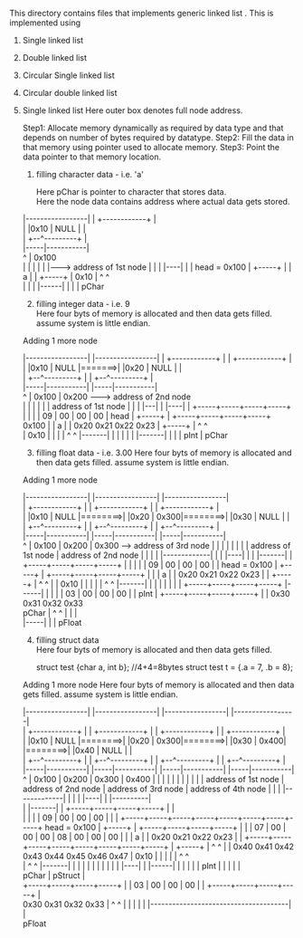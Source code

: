 This directory contains files that implements generic linked list .
This is implemented using 
1. Single linked list
2. Double linked list 
3. Circular Single linked list 
4. Circular double linked list 




1. Single linked list 
    Here outer box denotes full node address. 
    
	Step1: Allocate memory dynamically as required by data type 
	       and that depends on number of bytes required by datatype.
	Step2: Fill the data in that memory using pointer used to allocate memory. 
	Step3: Point the data pointer to that memory location.
   
   1. filling character data - i.e. 'a'  
   
       Here pChar is pointer to character that stores data.         
       Here the node data contains address where actual data gets stored.
   
   |-----------------|
   |  +------------+ |     
   |  |0x10 | NULL | |        
   |  +--^---------+ |    
   |-----|-----------|              
     ^   |   0x100       
     |   |     |
     |   |     |---> address of 1st node
     |   |
     |   |----|
     |        |
head = 0x100  |    +-----+ 
              |    |  a  |
              |    +-----+
              |     0x10 
              |      ^ ^  
              |      | |
              |------| |
                       |
                       |
                     pChar									 
	
   2. filling integer data - i.e. 9  
      Here four byts of memory is allocated and then data gets filled. 
	  assume system is little endian.
	  
   Adding 1 more node 
   
   |-----------------|      |-----------------|
   |  +------------+ |      |  +------------+ |     
   |  |0x10 | NULL |=======>|  |0x20 | NULL | |        
   |  +--^---------+ |      |  +--^---------+ |    
   |-----|-----------|      |-----|-----------|              
     ^   |   0x100                |    0x200 ---> address of 2nd node   
     |   |     |                  |
     |   |  address of 1st node   |
     |   |                        |---|
     |   |----|                       |     +-----+-----+-----+-----+
     |        |                       |     | 09  |  00 | 00  | 00  |
    head      |    +-----+            |     +-----+-----+-----+-----+
    0x100     |    |  a  |            |      0x20   0x21  0x22  0x23
              |    +-----+            |       ^ ^  
              |      0x10             |       | |
              |       ^ ^             |-------| |
              |       | |                       |
              |-------| |                       |
                        |                      pInt 
                        |
                       pChar									 

   
   
                                                             
     
   3. filling float data - i.e. 3.00 
      Here four byts of memory is allocated and then data gets filled. 
	  assume system is little endian.
	  
   Adding 1 more node 
   
   |-----------------|       |-----------------|       |-----------------|   
   |  +------------+ |       |  +------------+ |       |  +------------+ |     
   |  |0x10 | NULL |========>|  |0x20 | 0x300|========>|  |0x30 | NULL | |       
   |  +--^---------+ |       |  +--^---------+ |       |  +--^---------+ |    
   |-----|-----------|       |-----|-----------|       |-----|-----------|              
     ^   |   0x100                 |    0x200                |    0x300 --> address of 3rd node 
     |   |     |                   |      |                  |
     |   |  address of 1st node    |   address of 2nd node   |
     |   |                         |                         |-------------|
     |   |                         |----|                                  |
     |   |-------|                      |     +-----+-----+-----+-----+    |
     |           |                      |     | 09  |  00 | 00  | 00  |    |
head = 0x100     |   +-----+            |     +-----+-----+-----+-----+    |
                 |   |  a  |            |      0x20   0x21  0x22  0x23     |
                 |   +-----+            |       ^ ^                        |
                 |     0x10             |       | |                        | 
                 |      ^ ^             |-------| |                        | 
                 |      | |                       |                        |    +-----+-----+-----+-----+
                 |------| |                       |                        |    | 03  |  00 | 00  | 00  |
                          |                      pInt                      |    +-----+-----+-----+-----+
                          |                                                |      0x30  0x31  0x32  0x33     
                          pChar                                            |     ^ ^
                                                                           |     | |       
                                                                           |-----| |
                                                                                   |
                                                                                pFloat 

	 	
		
	4. filling struct data  
    Here four byts of memory is allocated and then data gets filled. 
	  
       struct test
       {char a, int b};	   //4+4=8bytes
        struct test t = {.a = 7, .b = 8}; 
	
    Adding 1 more node 
      Here four byts of memory is allocated and then data gets filled. 
	  assume system is little endian.
	  
                                                             
     
   
   |-----------------|       |-----------------|       |-----------------|         |-----------------|   
   |  +------------+ |       |  +------------+ |       |  +------------+ |         |  +------------+ |     
   |  |0x10 | NULL |========>|  |0x20 | 0x300|========>|  |0x30 | 0x400| |========>|  |0x40 | NULL | |       
   |  +--^---------+ |       |  +--^---------+ |       |  +--^---------+ |         |  +--^---------+ |    
   |-----|-----------|       |-----|-----------|       |-----|-----------|         |-----|-----------|              
     ^   |   0x100                 |    0x200                |    0x300                  |   0x400
     |   |     |                   |      |                  |     |                     |    |
     |   |  address of 1st node    |   address of 2nd node   |    address of 3rd node    |   address of 4th node
     |   |                         |                         |-------------|             |
     |   |                         |----|                                  |  |----------|     
     |   |-------|                      |     +-----+-----+-----+-----+    |  |  
     |           |                      |     | 09  |  00 | 00  | 00  |    |  |  +-----+-----+-----+-----+-----+-----+-----+-----+
head = 0x100     |   +-----+            |     +-----+-----+-----+-----+    |  |  | 07  |  00 | 00  | 00  | 08  |  00 | 00  | 00  |
                 |   |  a  |            |      0x20   0x21  0x22  0x23     |  |  +-----+-----+-----+-----+-----+-----+-----+-----+ 
                 |   +-----+            |       ^ ^                        |  |    0x40  0x41  0x42  0x43  0x44  0x45  0x46  0x47
                 |     0x10             |       | |                        |  |    ^ ^   
                 |      ^ ^             |-------| |                        |  |    | |
                 |      | |                       |                        |  |----| | 
                 |------| |                       |                        |         |
                          |                      pInt                      |         |
                          |                                                |         |   
                          pChar                                            |       pStruct
                                                                           |            
                                 +-----+-----+-----+-----+                 |
                                 | 03  | 00  | 00  | 00  |                 |
                                 +-----+-----+-----+-----+                 |                                  
                                  0x30  0x31  0x32  0x33                   |
                                  ^ ^                                      |
                                  | |                                      |
                                  | |--------------------------------------| 
                                  |                     
                                pFloat